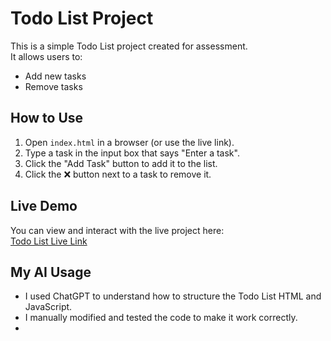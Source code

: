 # Todo List Project

This is a simple Todo List project created for assessment.  
It allows users to:
- Add new tasks  
- Remove tasks  

## How to Use

1. Open `index.html` in a browser (or use the live link).  
2. Type a task in the input box that says "Enter a task".  
3. Click the "Add Task" button to add it to the list.  
4. Click the ❌ button next to a task to remove it.  

## Live Demo

You can view and interact with the live project here:  
[Todo List Live Link](https://Usha999999.github.io/todo---list/)

## My AI Usage

- I used ChatGPT to understand how to structure the Todo List HTML and JavaScript.
- I manually modified and tested the code to make it work correctly.
- 
